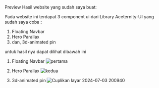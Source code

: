 Preview Hasil website yang sudah saya buat:

 Pada website ini terdapat 3 component ui dari Library Aceternity-UI yang sudah saya coba :
  1. Floating Navbar 
  2. Hero Parallax
  3. dan, 3d-animated pin

  untuk hasil nya dapat dilihat dibawah ini 

   1. Floating Navbar
     ![pertama](https://github.com/firdauzynuzula/acertenity-ui/assets/142510245/96dac3c4-58ea-4d03-bc3f-271f9e66d758)

  2. Hero Parallax
     ![kedua](https://github.com/firdauzynuzula/acertenity-ui/assets/142510245/b98c5d08-5046-49c3-89a5-84277cf5acc3)

  3. 3d-animated pin
   ![Cuplikan layar 2024-07-03 200940](https://github.com/firdauzynuzula/acertenity-ui/assets/142510245/c920a1ed-c016-439d-b215-553fbeff42c3)
